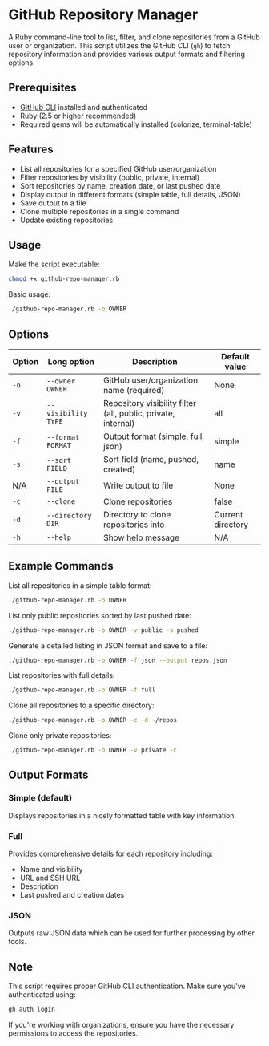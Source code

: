 # GitHub Repository Manager

A Ruby command-line tool to list, filter, and clone repositories from a GitHub user or organization. This script utilizes the GitHub CLI (`gh`) to fetch repository information and provides various output formats and filtering options.

## Prerequisites

- [GitHub CLI](https://cli.github.com/) installed and authenticated
- Ruby (2.5 or higher recommended)
- Required gems will be automatically installed (colorize, terminal-table)

## Features

- List all repositories for a specified GitHub user/organization
- Filter repositories by visibility (public, private, internal)
- Sort repositories by name, creation date, or last pushed date
- Display output in different formats (simple table, full details, JSON)
- Save output to a file
- Clone multiple repositories in a single command
- Update existing repositories

## Usage

Make the script executable:

```bash
chmod +x github-repo-manager.rb
```

Basic usage:

```bash
./github-repo-manager.rb -o OWNER
```

## Options

| Option | Long option | Description | Default value |
|--------|-------------|-------------|---------------|
| `-o` | `--owner OWNER` | GitHub user/organization name (required) | None |
| `-v` | `--visibility TYPE` | Repository visibility filter (all, public, private, internal) | all |
| `-f` | `--format FORMAT` | Output format (simple, full, json) | simple |
| `-s` | `--sort FIELD` | Sort field (name, pushed, created) | name |
| N/A | `--output FILE` | Write output to file | None |
| `-c` | `--clone` | Clone repositories | false |
| `-d` | `--directory DIR` | Directory to clone repositories into | Current directory |
| `-h` | `--help` | Show help message | N/A |

## Example Commands

List all repositories in a simple table format:

```bash
./github-repo-manager.rb -o OWNER
```

List only public repositories sorted by last pushed date:

```bash
./github-repo-manager.rb -o OWNER -v public -s pushed
```

Generate a detailed listing in JSON format and save to a file:

```bash
./github-repo-manager.rb -o OWNER -f json --output repos.json
```

List repositories with full details:

```bash
./github-repo-manager.rb -o OWNER -f full
```

Clone all repositories to a specific directory:

```bash
./github-repo-manager.rb -o OWNER -c -d ~/repos
```

Clone only private repositories:

```bash
./github-repo-manager.rb -o OWNER -v private -c
```

## Output Formats

### Simple (default)
Displays repositories in a nicely formatted table with key information.

### Full
Provides comprehensive details for each repository including:
- Name and visibility
- URL and SSH URL
- Description
- Last pushed and creation dates

### JSON
Outputs raw JSON data which can be used for further processing by other tools.

## Note

This script requires proper GitHub CLI authentication. Make sure you've authenticated using:

```bash
gh auth login
```

If you're working with organizations, ensure you have the necessary permissions to access the repositories.
